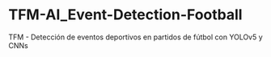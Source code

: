 # TFM-AI_Event-Detection-Football
TFM - Detección de eventos deportivos en partidos de fútbol con YOLOv5 y CNNs

